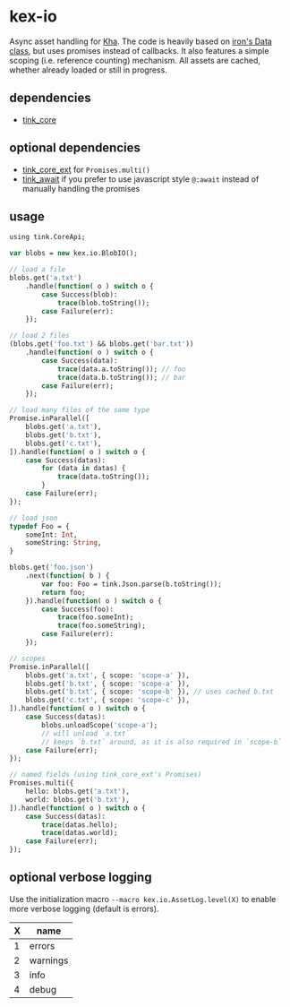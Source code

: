 # kex-io

Async asset handling for [Kha](https://github.com/Kode/Kha.git). The code is heavily based on [iron's Data class](https://github.com/armory3d/iron/blob/master/Sources/iron/data/Data.hx), but uses promises instead of callbacks. It also features a simple scoping (i.e. reference counting) mechanism. All assets are cached, whether already loaded or still in progress.

## dependencies

- [tink_core](https://github.com/haxetink/tink_core.git)

## optional dependencies

- [tink_core_ext](https://github.com/kevinresol/tink_core_ext.git) for  `Promises.multi()`
- [tink_await](https://github.com/haxetink/tink_await.git) if you prefer to use javascript style `@:await` instead of manually handling the promises

## usage

```haxe
using tink.CoreApi;

var blobs = new kex.io.BlobIO();

// load a file
blobs.get('a.txt')
	.handle(function( o ) switch o {
		case Success(blob):
			trace(blob.toString());
		case Failure(err):
	});

// load 2 files
(blobs.get('foo.txt') && blobs.get('bar.txt'))
	.handle(function( o ) switch o {
		case Success(data):
			trace(data.a.toString()); // foo
			trace(data.b.toString()); // bar
		case Failure(err);
	});

// load many files of the same type
Promise.inParallel([
	blobs.get('a.txt'),
	blobs.get('b.txt'),
	blobs.get('c.txt'),
]).handle(function( o ) switch o {
	case Success(datas):
		for (data in datas) {
			trace(data.toString());
		}
	case Failure(err);
});

// load json
typedef Foo = {
	someInt: Int,
	someString: String,
}

blobs.get('foo.json')
	.next(function( b ) {
		var foo: Foo = tink.Json.parse(b.toString());
		return foo;
	}).handle(function( o ) switch o {
		case Success(foo):
			trace(foo.someInt);
			trace(foo.someString);
		case Failure(err):
	});

// scopes
Promise.inParallel([
	blobs.get('a.txt', { scope: 'scope-a' }),
	blobs.get('b.txt', { scope: 'scope-a' }),
	blobs.get('b.txt', { scope: 'scope-b' }), // uses cached b.txt
	blobs.get('c.txt', { scope: 'scope-c' }),
]).handle(function( o ) switch o {
	case Success(datas):
		blobs.unloadScope('scope-a');
		// will unload `a.txt`
		// keeps `b.txt` around, as it is also required in `scope-b`
	case Failure(err);
});

// named fields (using tink_core_ext's Promises)
Promises.multi({
	hello: blobs.get('a.txt'),
	world: blobs.get('b.txt'),
]).handle(function( o ) switch o {
	case Success(datas):
		trace(datas.hello);
		trace(datas.world);
	case Failure(err);
});

```

## optional verbose logging

Use the initialization macro `--macro kex.io.AssetLog.level(X)` to enable more verbose logging (default is errors).

X | name
-|-
1 | errors
2 | warnings
3 | info
4 | debug

